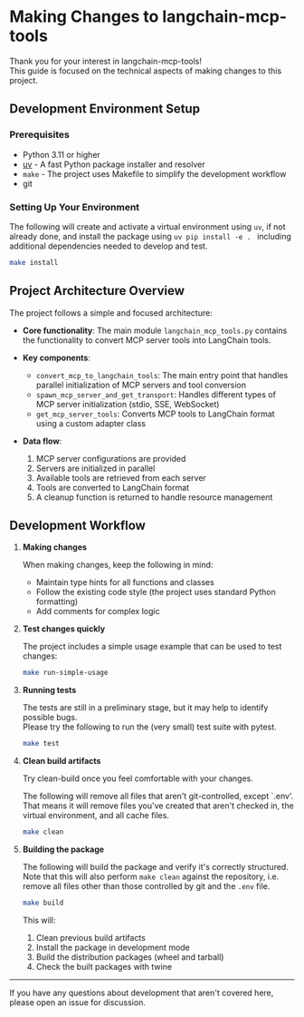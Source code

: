 # Making Changes to langchain-mcp-tools

Thank you for your interest in langchain-mcp-tools!  
This guide is focused on the technical aspects of making changes to this project.

## Development Environment Setup

### Prerequisites

- Python 3.11 or higher
- [uv](https://github.com/astral-sh/uv) - A fast Python package installer and resolver
- `make` - The project uses Makefile to simplify the development workflow
- git

### Setting Up Your Environment

The following will create and activate a virtual environment using `uv`, if not already done,
and install the package using `uv pip install -e . `
including additional dependencies needed to develop and test.

   ```bash
   make install
   ```

## Project Architecture Overview

The project follows a simple and focused architecture:

- **Core functionality**: The main module `langchain_mcp_tools.py` contains the functionality to convert MCP server tools into LangChain tools.

- **Key components**:
  - `convert_mcp_to_langchain_tools`: The main entry point that handles parallel initialization of MCP servers and tool conversion
  - `spawn_mcp_server_and_get_transport`: Handles different types of MCP server initialization (stdio, SSE, WebSocket)
  - `get_mcp_server_tools`: Converts MCP tools to LangChain format using a custom adapter class

- **Data flow**: 
  1. MCP server configurations are provided
  2. Servers are initialized in parallel
  3. Available tools are retrieved from each server
  4. Tools are converted to LangChain format
  5. A cleanup function is returned to handle resource management

## Development Workflow

1. **Making changes**

   When making changes, keep the following in mind:
   - Maintain type hints for all functions and classes
   - Follow the existing code style (the project uses standard Python formatting)
   - Add comments for complex logic

2. **Test changes quickly**

   The project includes a simple usage example that can be used to test changes:

   ```bash
   make run-simple-usage
   ```

3. **Running tests**

   The tests are still in a preliminary stage, but it may help to identify possible bugs.  
   Please try the following to run the (very small) test suite with pytest.

   ```bash
   make test
   ```

4. **Clean build artifacts**

   Try clean-build once you feel comfortable with your changes.
 
   The following will remove all files that aren't git-controlled, except `.env'.  
   That means it will remove files you've created that aren't checked in,
   the virtual environment, and all cache files.

   ```bash
   make clean
   ```

5. **Building the package**

   The following will build the package and verify it's correctly structured.  
   Note that this will also perform `make clean` against the repository,
   i.e. remove all files other than those controlled by git and the `.env` file.

   ```bash
   make build
   ```

   This will:
   1. Clean previous build artifacts
   2. Install the package in development mode
   3. Build the distribution packages (wheel and tarball)
   4. Check the built packages with twine

---

If you have any questions about development that aren't covered here, please open an issue for discussion.
